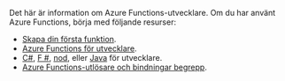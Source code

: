 Det här är information om Azure Functions-utvecklare. Om du har använt Azure Functions, börja med följande resurser:

* [Skapa din första funktion](../articles/azure-functions/functions-create-first-azure-function.md).
* [Azure Functions för utvecklare](../articles/azure-functions/functions-reference.md).
* [C#](../articles/azure-functions/functions-reference-csharp.md), [F #](../articles/azure-functions/functions-reference-fsharp.md), [nod](../articles/azure-functions/functions-reference-node.md), eller [Java](..\articles\azure-functions\functions-reference-java.md) för utvecklare.
* [Azure Functions-utlösare och bindningar begrepp](..\articles\azure-functions\functions-triggers-bindings.md).

